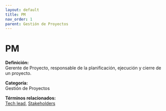 ```yaml
---
layout: default
title: PM
nav_order: 1
parent: Gestión de Proyectos
---
```


# PM

**Definición:**  
Gerente de Proyecto, responsable de la planificación, ejecución y cierre de un proyecto.

**Categoría:**  
Gestión de Proyectos  

  


**Términos relacionados:**  
[Tech lead](https://maleniski.github.io/diccionario-angl-tec-mx/docs/gestión-de-proyectos/tech-lead.html), [Stakeholders](https://maleniski.github.io/diccionario-angl-tec-mx/docs/gestión-de-proyectos/stakeholders.html)
